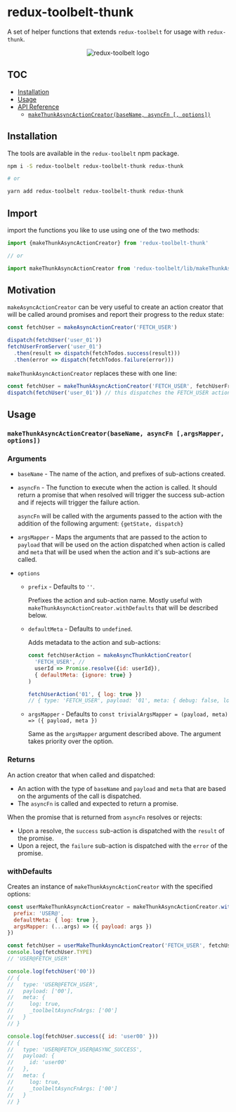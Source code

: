 # redux-toolbelt-thunk

A set of helper functions that extends `redux-toolbelt` for usage with `redux-thunk`.

<p align="center">
  <img align="center" src="https://raw.githubusercontent.com/welldone-software/redux-toolbelt/master/redux-toolbelt-logo.png" alt="redux-toolbelt logo"/>
</p>

## TOC

<!-- toc -->

- [Installation](#installation)
- [Usage](#usage)
- [API Reference](#api-reference)
  * [`makeThunkAsyncActionCreator(baseName, asyncFn [, options])`](#makeThunkAsyncActionCreatorbasename-asyncfn--options)

<!-- tocstop -->

## Installation
The tools are available in the `redux-toolbelt` npm package.
```sh
npm i -S redux-toolbelt redux-toolbelt-thunk redux-thunk

# or

yarn add redux-toolbelt redux-toolbelt-thunk redux-thunk
```

## Import
import the functions you like to use using one of the two methods:
```js
import {makeThunkAsyncActionCreator} from 'redux-toolbelt-thunk'

// or

import makeThunkAsyncActionCreator from 'redux-toolbelt/lib/makeThunkAsyncActionCreator'

```

## Motivation 
`makeAsyncActionCreator` can be very useful to create an action creator that will be called around promises and report their progress to the redux state:
```js
const fetchUser = makeAsyncActionCreator('FETCH_USER')

dispatch(fetchUser('user_01'))
fetchUserFromServer('user_01')
  .then(result => dispatch(fetchTodos.success(result)))
  .then(error => dispatch(fetchTodos.failure(error)))
```  

`makeThunkAsyncActionCreator` replaces these with one line:

```js
const fetchUser = makeThunkAsyncActionCreator('FETCH_USER', fetchUserFromServer)
dispatch(fetchUser('user_01')) // this dispatches the FETCH_USER action, calls fetchUserFromServer and calls the success or failure action after fetchUserFromServer is resolved or rejected.
```

## Usage

### `makeThunkAsyncActionCreator(baseName, asyncFn [,argsMapper, options])`
### Arguments
* `baseName` - The name of the action, and prefixes of sub-actions created.
* `asyncFn` - The function to execute when the action is called. It should return a promise that when resolved will trigger the success sub-action and if rejects will trigger the failure action.
  
  `asyncFn` will be called with the arguments passed to the action with the addition of the following argument: `{getState, dispatch}`
* `argsMapper` - Maps the arguments that are passed to the action to `payload` that will be used on the action dispatched when action is called and `meta` that will be used when the action and it's sub-actions are called.
* `options`
  * `prefix` - Defaults to `''`.
    
    Prefixes the action and sub-action name. Mostly useful with `makeThunkAsyncActionCreator.withDefaults` that will be described below.
  * `defaultMeta` - Defaults to `undefined`.
    
    Adds metadata to the action and sub-actions:

    ```js
    const fetchUserAction = makeAsyncThunkActionCreator(
      'FETCH_USER', //
      userId => Promise.resolve({id: userId}),
      { defaultMeta: {ignore: true} }
    )
    
    fetchUserAction('01', { log: true })
    // { type: 'FETCH_USER', payload: '01', meta: { debug: false, log: false, _toolbeltAsyncFnArgs: ['user_01', {log: true}] } }
    
    ``` 
  * `argsMapper` - Defaults to `const trivialArgsMapper = (payload, meta) => ({ payload, meta })`
    
    Same as the `argsMapper` argument described above. The argument takes priority over the option.
### Returns
An action creator that when called and dispatched:
 
* An action with the type of `baseName` and `payload` and `meta` that are based on the arguments of the call is dispatched.
* The `asyncFn` is called and expected to return a promise.

When the promise that is returned from `asyncFn` resolves or rejects:

* Upon a resolve, the `success` sub-action is dispatched with the `result` of the promise.
* Upon a reject, the `failure` sub-action is dispatched with the `error` of the promise.
  
### withDefaults

Creates an instance of `makeThunkAsyncActionCreator` with the specified options:

```js
const userMakeThunkAsyncActionCreator = makeThunkAsyncActionCreator.withDefaults({
  prefix: 'USER@',
  defaultMeta: { log: true },
  argsMapper: (...args) => ({ payload: args })
})

const fetchUser = userMakeThunkAsyncActionCreator('FETCH_USER', fetchUserFromServer)
console.log(fetchUser.TYPE)
// 'USER@FETCH_USER'

console.log(fetchUser('00'))
// {
//   type: 'USER@FETCH_USER',
//   payload: ['00'],
//   meta: {
//     log: true,
//     _toolbeltAsyncFnArgs: ['00']
//   }
// }

console.log(fetchUser.success({ id: 'user00' }))
// {
//   type: 'USER@FETCH_USER@ASYNC_SUCCESS',
//   payload: {
//     id: 'user00'
//   },
//   meta: {
//     log: true,
//     _toolbeltAsyncFnArgs: ['00']
//   }
// }
```
